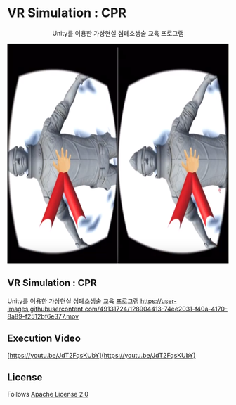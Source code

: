 <h1>VR Simulation : CPR</h1>

<p align="center">
 Unity를 이용한 가상현실 심폐소생술 교육 프로그램
</p>
<p align="center">
<a href="https://youtu.be/JdT2FqsKUbY">
<img src="https://github.com/Danijoa/SavingEthan/blob/master/SavingEthan_image.png"  height=500></img>
</a>
</p>

## VR Simulation : CPR
Unity를 이용한 가상현실 심폐소생술 교육 프로그램
https://user-images.githubusercontent.com/49131724/128904413-74ee2031-f40a-4170-8a89-f2512bf6e377.mov

## Execution Video
[https://youtu.be/JdT2FqsKUbY](https://youtu.be/JdT2FqsKUbY)

## License
Follows [Apache License 2.0](https://github.com/Danijoa/SavingEthan/blob/master/License.txt)
